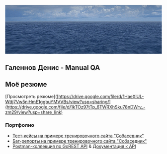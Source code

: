 ![Header](https://github.com/galennchik/galennchik/blob/main/assets/ezgif.com-resize.gif)

## Галеннов Денис - Manual QA
## Моё резюме
[Просмотреть резюме]([https://drive.google.com/file/d/1HaeXlUL-Wttj7Vw5niHmE1ggbuYMVVBs/view?usp=sharing/](https://drive.google.com/file/d/1kTOz97tTp_6TWRXhSku78nDWrv_-zm29/view?usp=share_link)

### Портфолио

- [Тест-кейсы на примере тренировочного сайта "Собаседник"](https://galennchik.github.io/testcase/)
- [Баг-репорты на примере тренировочного сайта "Собаседник"](https://galennchik.github.io/bugreport/)
- [Postman-коллекция по GoREST API](https://disk.yandex.ru/d/LVW6iIldUrkKFA) & [Документация к API](https://gorest.co.in/)
